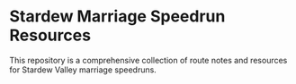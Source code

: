 # Stardew Marriage Speedrun Resources

This repository is a comprehensive collection of route notes and resources for Stardew Valley marriage speedruns.
